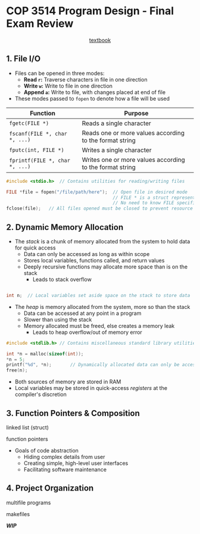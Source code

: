 # COP 3514 Program Design - Final Exam Review

<p style="text-align:center">
    <a href="../textbooks/COP3514_textbook.pdf">textbook</a>
</p>

## 1. File I/O

- Files can be opened in three modes:
    - **Read `r`:** Traverse characters in file in one direction
    - **Write `w`:** Write to file in one direction
    - **Append `a`:** Write to file, with changes placed at end of file
- These modes passed to `fopen` to denote how a file will be used

| Function                          | Purpose                                                   |
|-----------------------------------|-----------------------------------------------------------|
| `fgetc(FILE *)`                   | Reads a single character                                  |
| `fscanf(FILE *, char *, ...)`     | Reads one or more values according to the format string   |
| `fputc(int, FILE *)`              | Writes a single character                                 |
| `fprintf(FILE *, char *, ...)`    | Writes one or more values according to the format string  |

```c
#include <stdio.h>  // Contains utilities for reading/writing files

FILE *file = fopen("/file/path/here");  // Open file in desired mode
                                        // FILE * is a struct representing a file
                                        // No need to know FILE specifics
fclose(file);   // All files opened must be closed to prevent resource leak
```

## 2. Dynamic Memory Allocation

- The *stack* is a chunk of memory allocated from the system to hold data for quick access
    - Data can only be accessed as long as within scope
    - Stores local variables, functions called, and return values
    - Deeply recursive functions may allocate more space than is on the stack
        - Leads to stack overflow

```c

int n;  // Local variables set aside space on the stack to store data
```

- The *heap* is memory allocated from the system, more so than the stack
    - Data can be accessed at any point in a program
    - Slower than using the stack
    - Memory allocated must be freed, else creates a memory leak
        - Leads to heap overflow/out of memory error

```c
#include <stdlib.h> // Contains miscellaneous standard library utilities

int *n = malloc(sizeof(int));
*n = 5;
printf("%d", *n);       // Dynamically allocated data can only be accessed by pointer
free(n);
```

- Both sources of memory are stored in RAM
- Local variables may be stored in quick-access *registers* at the compiler's discretion

## 3. Function Pointers & Composition

linked list (struct)

function pointers

- Goals of code abstraction
    - Hiding complex details from user
    - Creating simple, high-level user interfaces
    - Facilitating software maintenance

## 4. Project Organization

multifile programs

makefiles

***WIP***